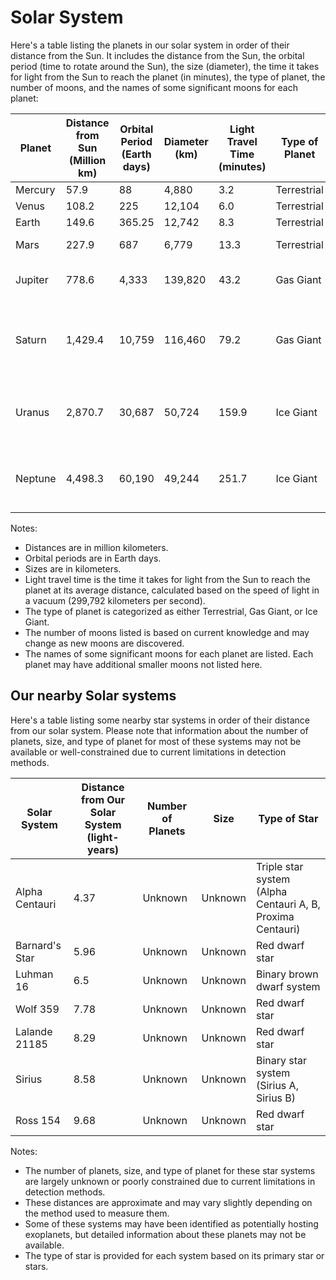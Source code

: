 # Solar System

Here's a table listing the planets in our solar system in order of their distance from the Sun. It includes the distance from the Sun, the orbital period (time to rotate around the Sun), the size (diameter), the time it takes for light from the Sun to reach the planet (in minutes), the type of planet, the number of moons, and the names of some significant moons for each planet:

| Planet   | Distance from Sun (Million km) | Orbital Period (Earth days) | Diameter (km) | Light Travel Time (minutes) | Type of Planet | Number of Moons | Significant Moons                                           |
|----------|--------------------------------|-----------------------------|---------------|------------------------------|----------------|-----------------|-------------------------------------------------------------|
| Mercury  | 57.9                           | 88                          | 4,880         | 3.2                          | Terrestrial    | 0               | -                                                           |
| Venus    | 108.2                          | 225                         | 12,104        | 6.0                          | Terrestrial    | 0               | -                                                           |
| Earth    | 149.6                          | 365.25                      | 12,742        | 8.3                          | Terrestrial    | 1               | The Moon                                                    |
| Mars     | 227.9                          | 687                         | 6,779         | 13.3                         | Terrestrial    | 2               | Phobos, Deimos                                              |
| Jupiter  | 778.6                          | 4,333                       | 139,820       | 43.2                         | Gas Giant      | 79              | Io, Europa, Ganymede, Callisto                             |
| Saturn   | 1,429.4                        | 10,759                      | 116,460       | 79.2                         | Gas Giant      | 82              | Titan, Enceladus, Mimas, Tethys, Dione, Rhea               |
| Uranus   | 2,870.7                        | 30,687                      | 50,724        | 159.9                        | Ice Giant      | 27              | Miranda, Ariel, Umbriel, Titania, Oberon                    |
| Neptune  | 4,498.3                        | 60,190                      | 49,244        | 251.7                        | Ice Giant      | 14              | Triton, Proteus, Nereid, Larissa, Galatea                   |

Notes:
- Distances are in million kilometers.
- Orbital periods are in Earth days.
- Sizes are in kilometers.
- Light travel time is the time it takes for light from the Sun to reach the planet at its average distance, calculated based on the speed of light in a vacuum (299,792 kilometers per second).
- The type of planet is categorized as either Terrestrial, Gas Giant, or Ice Giant.
- The number of moons listed is based on current knowledge and may change as new moons are discovered.
- The names of some significant moons for each planet are listed. Each planet may have additional smaller moons not listed here.

## Our nearby Solar systems

Here's a table listing some nearby star systems in order of their distance from our solar system. Please note that information about the number of planets, size, and type of planet for most of these systems may not be available or well-constrained due to current limitations in detection methods.

| Solar System   | Distance from Our Solar System (light-years) | Number of Planets | Size | Type of Star |
|----------------|----------------------------------------------|-------------------|------|--------------|
| Alpha Centauri | 4.37                                         | Unknown           | Unknown | Triple star system (Alpha Centauri A, B, Proxima Centauri) |
| Barnard's Star | 5.96                                         | Unknown           | Unknown | Red dwarf star |
| Luhman 16      | 6.5                                          | Unknown           | Unknown | Binary brown dwarf system |
| Wolf 359       | 7.78                                         | Unknown           | Unknown | Red dwarf star |
| Lalande 21185  | 8.29                                         | Unknown           | Unknown | Red dwarf star |
| Sirius         | 8.58                                         | Unknown           | Unknown | Binary star system (Sirius A, Sirius B) |
| Ross 154       | 9.68                                         | Unknown           | Unknown | Red dwarf star |

Notes:
- The number of planets, size, and type of planet for these star systems are largely unknown or poorly constrained due to current limitations in detection methods.
- These distances are approximate and may vary slightly depending on the method used to measure them.
- Some of these systems may have been identified as potentially hosting exoplanets, but detailed information about these planets may not be available.
- The type of star is provided for each system based on its primary star or stars.
